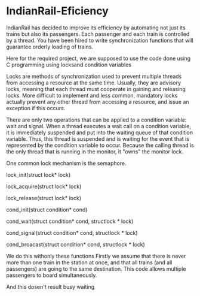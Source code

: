 # IndianRail-Eficiency

 IndianRail has decided to improve its efficiency by automating not just its trains but also its passengers. Each passenger and each train is controlled by a thread. You have been hired to write synchronization functions that will guarantee orderly loading of trains.

Here for the required project, we are supposed to use the code done using C programming
using locksand condition variables


Locks are methods of synchronization used to prevent multiple threads from accessing a resource at the same time. Usually, they are advisory locks, meaning that each thread must cooperate in gaining and releasing locks. More difficult to implement and less common, mandatory locks actually prevent any other thread from accessing a resource, and issue an exception if this occurs.

There are only two operations that can be applied to a condition variable: wait and signal. When a thread executes a wait call on a condition variable, it is immediately suspended and put into the waiting queue of that condition variable. Thus, this thread is suspended and is waiting for the event that is represented by the condition variable to occur. Because the calling thread is the only thread that is running in the monitor, it "owns" the monitor lock. 


One common lock mechanism is the semaphore.

lock_init(struct lock* lock)

lock_acquire(struct lock* lock)

lock_release(struct lock* lock)

cond_init(struct condition* cond)

cond_wait(struct condition* cond, structlock * lock)

cond_signal(struct condition* cond, structlock * lock)

cond_broacast(struct condition* cond, structlock * lock)

We do this withonly these functions 
Firstly we assume that there is never more than one train in the station at once, and that all trains (and all passengers) are going to the same destination.
This code allows multiple passengers to board simultaneously.

And this dosen't result busy waiting
